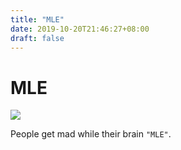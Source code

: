 ```yaml
---
title: "MLE"
date: 2019-10-20T21:46:27+08:00
draft: false
---
```


# MLE
![](http://cdn.nemoworks.info/ycao.cc/images/MLE.jpg)

People get mad while their brain `"MLE"`.